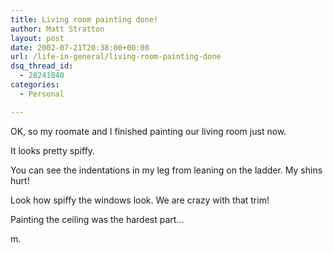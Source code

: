 ```yaml
---
title: Living room painting done!
author: Matt Stratton
layout: post
date: 2002-07-21T20:38:00+00:00
url: /life-in-general/living-room-painting-done
dsq_thread_id:
  - 28241840
categories:
  - Personal

---
```

OK, so my roomate and I finished painting our living room just now.

It looks pretty spiffy.

You can see the indentations in my leg from leaning on the ladder. My shins hurt!

Look how spiffy the windows look. We are crazy with that trim!

Painting the ceiling was the hardest part&#8230;

m.
